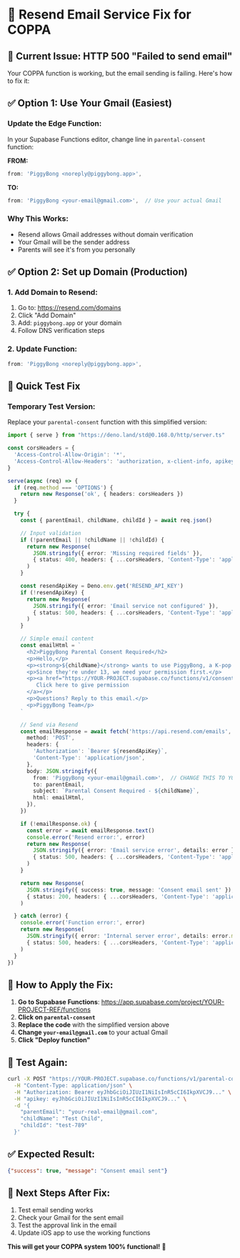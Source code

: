 # 🔧 Resend Email Service Fix for COPPA

## 🚨 **Current Issue: HTTP 500 "Failed to send email"**

Your COPPA function is working, but the email sending is failing. Here's how to fix it:

## ✅ **Option 1: Use Your Gmail (Easiest)**

### Update the Edge Function:
In your Supabase Functions editor, change line in `parental-consent` function:

**FROM:**
```typescript
from: 'PiggyBong <noreply@piggybong.app>',
```

**TO:**
```typescript
from: 'PiggyBong <your-email@gmail.com>',  // Use your actual Gmail
```

### Why This Works:
- Resend allows Gmail addresses without domain verification
- Your Gmail will be the sender address
- Parents will see it's from you personally

## ✅ **Option 2: Set up Domain (Production)**

### 1. Add Domain to Resend:
1. Go to: https://resend.com/domains
2. Click "Add Domain"  
3. Add: `piggybong.app` or your domain
4. Follow DNS verification steps

### 2. Update Function:
```typescript
from: 'PiggyBong <noreply@piggybong.app>',
```

## 🧪 **Quick Test Fix**

### Temporary Test Version:
Replace your `parental-consent` function with this simplified version:

```typescript
import { serve } from "https://deno.land/std@0.168.0/http/server.ts"

const corsHeaders = {
  'Access-Control-Allow-Origin': '*',
  'Access-Control-Allow-Headers': 'authorization, x-client-info, apikey, content-type',
}

serve(async (req) => {
  if (req.method === 'OPTIONS') {
    return new Response('ok', { headers: corsHeaders })
  }

  try {
    const { parentEmail, childName, childId } = await req.json()

    // Input validation
    if (!parentEmail || !childName || !childId) {
      return new Response(
        JSON.stringify({ error: 'Missing required fields' }),
        { status: 400, headers: { ...corsHeaders, 'Content-Type': 'application/json' } }
      )
    }

    const resendApiKey = Deno.env.get('RESEND_API_KEY')
    if (!resendApiKey) {
      return new Response(
        JSON.stringify({ error: 'Email service not configured' }),
        { status: 500, headers: { ...corsHeaders, 'Content-Type': 'application/json' } }
      )
    }

    // Simple email content
    const emailHtml = `
      <h2>PiggyBong Parental Consent Required</h2>
      <p>Hello,</p>
      <p><strong>${childName}</strong> wants to use PiggyBong, a K-pop spending tracker.</p>
      <p>Since they're under 13, we need your permission first.</p>
      <p><a href="https://YOUR-PROJECT.supabase.co/functions/v1/consent-approval?token=test-${childId}">
         Click here to give permission
      </a></p>
      <p>Questions? Reply to this email.</p>
      <p>PiggyBong Team</p>
    `

    // Send via Resend
    const emailResponse = await fetch('https://api.resend.com/emails', {
      method: 'POST',
      headers: {
        'Authorization': `Bearer ${resendApiKey}`,
        'Content-Type': 'application/json',
      },
      body: JSON.stringify({
        from: 'PiggyBong <your-email@gmail.com>',  // CHANGE THIS TO YOUR EMAIL
        to: parentEmail,
        subject: `Parental Consent Required - ${childName}`,
        html: emailHtml,
      }),
    })

    if (!emailResponse.ok) {
      const error = await emailResponse.text()
      console.error('Resend error:', error)
      return new Response(
        JSON.stringify({ error: 'Email service error', details: error }),
        { status: 500, headers: { ...corsHeaders, 'Content-Type': 'application/json' } }
      )
    }

    return new Response(
      JSON.stringify({ success: true, message: 'Consent email sent' }),
      { status: 200, headers: { ...corsHeaders, 'Content-Type': 'application/json' } }
    )

  } catch (error) {
    console.error('Function error:', error)
    return new Response(
      JSON.stringify({ error: 'Internal server error', details: error.message }),
      { status: 500, headers: { ...corsHeaders, 'Content-Type': 'application/json' } }
    )
  }
})
```

## 🔧 **How to Apply the Fix:**

1. **Go to Supabase Functions**: https://app.supabase.com/project/YOUR-PROJECT-REF/functions
2. **Click on `parental-consent`** 
3. **Replace the code** with the simplified version above
4. **Change `your-email@gmail.com`** to your actual Gmail
5. **Click "Deploy function"**

## 🧪 **Test Again:**

```bash
curl -X POST "https://YOUR-PROJECT.supabase.co/functions/v1/parental-consent" \
  -H "Content-Type: application/json" \
  -H "Authorization: Bearer eyJhbGciOiJIUzI1NiIsInR5cCI6IkpXVCJ9..." \
  -H "apikey: eyJhbGciOiJIUzI1NiIsInR5cCI6IkpXVCJ9..." \
  -d '{
    "parentEmail": "your-real-email@gmail.com",
    "childName": "Test Child", 
    "childId": "test-789"
  }'
```

## ✅ **Expected Result:**
```json
{"success": true, "message": "Consent email sent"}
```

## 🎯 **Next Steps After Fix:**
1. Test email sending works
2. Check your Gmail for the sent email
3. Test the approval link in the email
4. Update iOS app to use the working functions

**This will get your COPPA system 100% functional!** 🚀